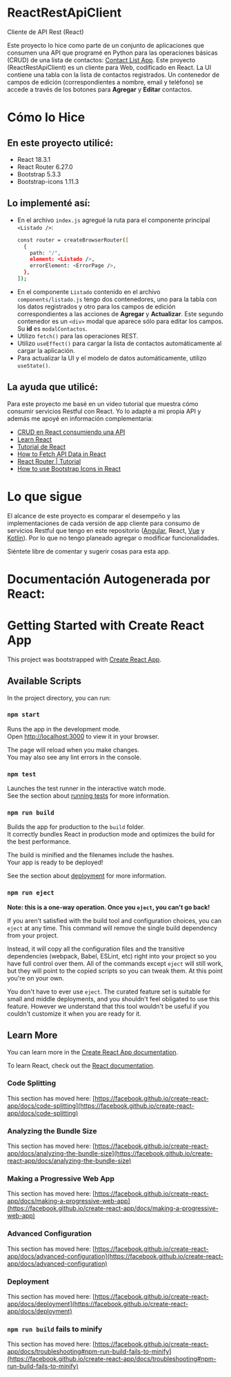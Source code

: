# ReactRestApiClient
Cliente de API Rest (React)

Este proyecto lo hice como parte de un conjunto de aplicaciones que consumen una API que programé en Python para las operaciones básicas (CRUD) de una lista de contactos: [Contact List App](https://github.com/EmptyShop/FlaskSqlAlchemyApp). Este proyecto (ReactRestApiClient) es un cliente para Web, codificado en React. La UI contiene una tabla con la lista de contactos registrados. Un contenedor de campos de edición (correspondientes a nombre, email y teléfono) se accede a través de los botones para **Agregar** y **Editar** contactos.

# Cómo lo Hice

## En este proyecto utilicé:

  * React 18.3.1
  * React Router 6.27.0
  * Bootstrap 5.3.3
  * Bootstrap-icons 1.11.3

## Lo implementé así:
  * En el archivo `index.js` agregué la ruta para el componente principal `<Listado />`:
    ```sh
    const router = createBrowserRouter([
      {
        path: "/",
        element: <Listado />,
        errorElement: <ErrorPage />,
      },
    ]);
    ```
  * En el componente `Listado` contenido en el archivo `components/listado.js` tengo dos contenedores, uno para la tabla con los datos registrados y otro para los campos de edición correspondientes a las acciones de **Agregar** y **Actualizar**. Este segundo contenedor es un `<div>` modal que aparece sólo para editar los campos. Su **id** es `modalContactos`.
  * Utilizo `fetch()` para las operaciones REST.
  * Utilizo `useEffect()` para cargar la lista de contactos automáticamente al cargar la aplicación.
  * Para actualizar la UI y el modelo de datos automáticamente, utilizo `useState()`.

## La ayuda que utilicé:
Para este proyecto me basé en un video tutorial que muestra cómo consumir servicios Restful con React. Yo lo adapté a mi propia API y además me apoyé en información complementaria:

* [CRUD en React consumiendo una API](https://www.youtube.com/watch?v=fgQHjMotDPk)
* [Learn React](https://es.react.dev/learn)
* [Tutorial de React](https://www.tutorialesprogramacionya.com/reactya/index.php?inicio=0)
* [How to Fetch API Data in React](https://www.freecodecamp.org/news/how-to-fetch-api-data-in-react/)
* [React Router | Tutorial](https://reactrouter.com/en/main/start/tutorial)
* [How to use Bootstrap Icons in React](https://www.geeksforgeeks.org/how-to-use-bootstrap-icons-in-react/)

# Lo que sigue
El alcance de este proyecto es comparar el desempeño y las implementaciones de cada versión de app cliente para consumo de servicios Restful que tengo en este repositorio ([Angular](https://github.com/EmptyShop/AngularRestApiClient), React, [Vue](https://github.com/EmptyShop/VueRestApiClient) y [Kotlin](https://github.com/EmptyShop/KotlinRestApiClient)). Por lo que no tengo planeado agregar o modificar funcionalidades.

Siéntete libre de comentar y sugerir cosas para esta app.

# Documentación Autogenerada por React:

# Getting Started with Create React App

This project was bootstrapped with [Create React App](https://github.com/facebook/create-react-app).

## Available Scripts

In the project directory, you can run:

### `npm start`

Runs the app in the development mode.\
Open [http://localhost:3000](http://localhost:3000) to view it in your browser.

The page will reload when you make changes.\
You may also see any lint errors in the console.

### `npm test`

Launches the test runner in the interactive watch mode.\
See the section about [running tests](https://facebook.github.io/create-react-app/docs/running-tests) for more information.

### `npm run build`

Builds the app for production to the `build` folder.\
It correctly bundles React in production mode and optimizes the build for the best performance.

The build is minified and the filenames include the hashes.\
Your app is ready to be deployed!

See the section about [deployment](https://facebook.github.io/create-react-app/docs/deployment) for more information.

### `npm run eject`

**Note: this is a one-way operation. Once you `eject`, you can't go back!**

If you aren't satisfied with the build tool and configuration choices, you can `eject` at any time. This command will remove the single build dependency from your project.

Instead, it will copy all the configuration files and the transitive dependencies (webpack, Babel, ESLint, etc) right into your project so you have full control over them. All of the commands except `eject` will still work, but they will point to the copied scripts so you can tweak them. At this point you're on your own.

You don't have to ever use `eject`. The curated feature set is suitable for small and middle deployments, and you shouldn't feel obligated to use this feature. However we understand that this tool wouldn't be useful if you couldn't customize it when you are ready for it.

## Learn More

You can learn more in the [Create React App documentation](https://facebook.github.io/create-react-app/docs/getting-started).

To learn React, check out the [React documentation](https://reactjs.org/).

### Code Splitting

This section has moved here: [https://facebook.github.io/create-react-app/docs/code-splitting](https://facebook.github.io/create-react-app/docs/code-splitting)

### Analyzing the Bundle Size

This section has moved here: [https://facebook.github.io/create-react-app/docs/analyzing-the-bundle-size](https://facebook.github.io/create-react-app/docs/analyzing-the-bundle-size)

### Making a Progressive Web App

This section has moved here: [https://facebook.github.io/create-react-app/docs/making-a-progressive-web-app](https://facebook.github.io/create-react-app/docs/making-a-progressive-web-app)

### Advanced Configuration

This section has moved here: [https://facebook.github.io/create-react-app/docs/advanced-configuration](https://facebook.github.io/create-react-app/docs/advanced-configuration)

### Deployment

This section has moved here: [https://facebook.github.io/create-react-app/docs/deployment](https://facebook.github.io/create-react-app/docs/deployment)

### `npm run build` fails to minify

This section has moved here: [https://facebook.github.io/create-react-app/docs/troubleshooting#npm-run-build-fails-to-minify](https://facebook.github.io/create-react-app/docs/troubleshooting#npm-run-build-fails-to-minify)
